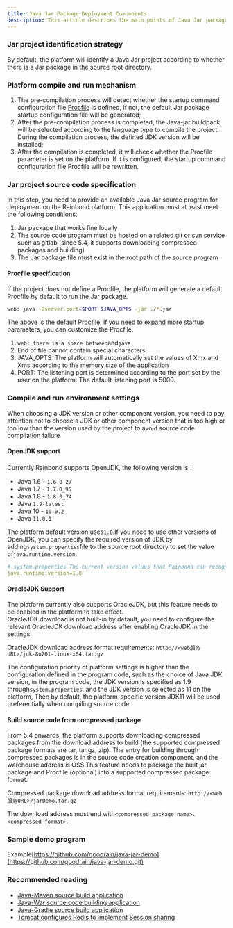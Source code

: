 ```yaml
---
title: Java Jar Package Deployment Components
description: This article describes the main points of Java Jar package deployment components, suitable for developers and operation and maintenance personnel.
---
```


### Jar project identification strategy

By default, the platform will identify a Java Jar project according to whether there is a Jar package in the source root directory.

### Platform compile and run mechanism

1. The pre-compilation process will detect whether the startup command configuration file [Procfile](../procfile) is defined, if not, the default Jar package startup configuration file will be generated;
2. After the pre-compilation process is completed, the Java-jar buildpack will be selected according to the language type to compile the project. During the compilation process, the defined JDK version will be installed;
3. After the compilation is completed, it will check whether the Procfile parameter is set on the platform. If it is configured, the startup command configuration file Procfile will be rewritten.

### Jar project source code specification

In this step, you need to provide an available Java Jar source program for deployment on the Rainbond platform. This application must at least meet the following conditions:

1. Jar package that works fine locally
2. The source code program must be hosted on a related git or svn service such as gitlab (since 5.4, it supports downloading compressed packages and building)
3. The Jar package file must exist in the root path of the source program

#### Procfile specification

If the project does not define a Procfile, the platform will generate a default Procfile by default to run the Jar package.

```bash
web: java -Dserver.port=$PORT $JAVA_OPTS -jar ./*.jar
```

The above is the default Procfile, if you need to expand more startup parameters, you can customize the Procfile.

1. `web: there is a space between`and`java`
2. End of file cannot contain special characters
3. JAVA_OPTS: The platform will automatically set the values of Xmx and Xms according to the memory size of the application
4. PORT: The listening port is determined according to the port set by the user on the platform. The default listening port is 5000.

### Compile and run environment settings

When choosing a JDK version or other component version, you need to pay attention not to choose a JDK or other component version that is too high or too low than the version used by the project to avoid source code compilation failure

#### OpenJDK support

Currently Rainbond supports OpenJDK, the following version is：

- Java 1.6 - `1.6.0_27`
- Java 1.7 - `1.7.0_95`
- Java 1.8 - `1.8.0_74`
- Java `1.9-latest`
- Java 10 - `10.0.2`
- Java `11.0.1`

The platform default version uses`1.8`.If you need to use other versions of OpenJDK, you can specify the required version of JDK by adding`system.properties`file to the source root directory to set the value of`java.runtime.version`.

```yaml
# system.properties The current version values that Rainbond can recognize are 11, 10, 1.9, 1.8, 1.7, 1.6
java.runtime.version=1.8
```

#### OracleJDK Support

The platform currently also supports OracleJDK, but this feature needs to be enabled in the platform to take effect.  
OracleJDK download is not built-in by default, you need to configure the relevant OracleJDK download address after enabling OracleJDK in the settings.

OracleJDK download address format requirements: `http://<web服务URL>/jdk-8u201-linux-x64.tar.gz`

The configuration priority of platform settings is higher than the configuration defined in the program code, such as the choice of Java JDK version, in the program code, the JDK version is specified as 1.9 through`system.properties`, and the JDK version is selected as 11 on the platform, Then by default, the platform-specific version JDK11 will be used preferentially when compiling source code.

#### Build source code from compressed package

From 5.4 onwards, the platform supports downloading compressed packages from the download address to build (the supported compressed package formats are tar, tar.gz, zip). The entry for building through compressed packages is in the source code creation component, and the warehouse address is OSS.This feature needs to package the built jar package and Procfile (optional) into a supported compressed package format.

Compressed package download address format requirements: `http://<web服务URL>/jarDemo.tar.gz`

The download address must end with`<compressed package name>.<compressed format>`.

### Sample demo program

Example[https://github.com/goodrain/java-jar-demo](https://github.com/goodrain/java-jar-demo.git)

### Recommended reading

- [Java-Maven source build application](./java-maven/)
- [Java-War source code building application](./java-war/)
- [Java-Gradle source build application](./java-gradle/)
- [Tomcat configures Redis to implement Session sharing](./tomcat-redis-session/)

<!-- - [RAINBOND 源码构建 JAVA 项目选取 JDK](../advanced-scenarios/devops/how-to-select-jdk/)
- [Rainbond 源码构建 JAVA 项目配置 Maven 仓库](../advanced-scenarios/devops/how-to-config-maven/) -->
